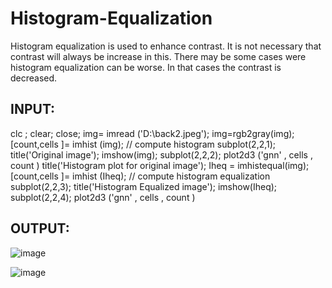 # Histogram-Equalization
Histogram equalization is used to enhance contrast. It is not necessary that contrast will always be increase in this. There may be some cases were histogram equalization can be worse. In that cases the contrast is decreased.

## INPUT:

clc ;
clear;
close;
img= imread ('D:\back2.jpeg');
img=rgb2gray(img);
[count,cells ]= imhist (img);                          // compute histogram
subplot(2,2,1);
title('Original image');
imshow(img); 
subplot(2,2,2);
plot2d3 ('gnn' , cells , count )
title('Histogram plot for original image');
Iheq = imhistequal(img);
[count,cells ]= imhist (Iheq);                      // compute histogram equalization
subplot(2,2,3);
title('Histogram Equalized image');
imshow(Iheq); 
subplot(2,2,4);
plot2d3 ('gnn' , cells , count )


## OUTPUT:

![image](https://user-images.githubusercontent.com/70971734/155469866-56d8b9ff-f89a-4b90-a0e6-9a96d090ceed.png)


![image](https://user-images.githubusercontent.com/70971734/155469890-d7e9d820-9e36-4d9a-8d95-efe058fcbf5f.png)
